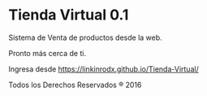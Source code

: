 # Tienda Virtual 0.1

Sistema de Venta de productos desde la web.

Pronto más cerca de ti.

Ingresa desde https://linkinrodx.github.io/Tienda-Virtual/

Todos los Derechos Reservados ® 2016
